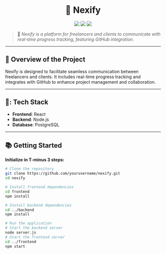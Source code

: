 <h1 align="center">🚀 Nexify</h1>

<p align="center">
  <img src="https://img.shields.io/badge/build-alpha-blueviolet?style=for-the-badge" />
  <img src="https://img.shields.io/github/stars/prashik287/Nexify?style=for-the-badge" />
  <img src="https://img.shields.io/github/issues/prashik287/Nexify?style=for-the-badge" />
</p>

> 🤝 *Nexify is a platform for freelancers and clients to communicate with real-time progress tracking, featuring GitHub integration.*  

---

## 🚀 Overview of the Project

Nexify is designed to facilitate seamless communication between freelancers and clients. It includes real-time progress tracking and integrates with GitHub to enhance project management and collaboration.

---

## 🤖: Tech Stack

- **Frontend**: React
- **Backend**: Node.js
- **Database**: PostgreSQL

---

## 📚 Getting Started

**Initialize in T-minus 3 steps:**

```bash
# Clone the repository
git clone https://github.com/yourusername/nexify.git
cd nexify

# Install frontend dependencies
cd frontend
npm install

# Install backend dependencies
cd ../backend
npm install

# Run the application
# Start the backend server
node server.js
# Start the frontend server
cd ../frontend
npm start

